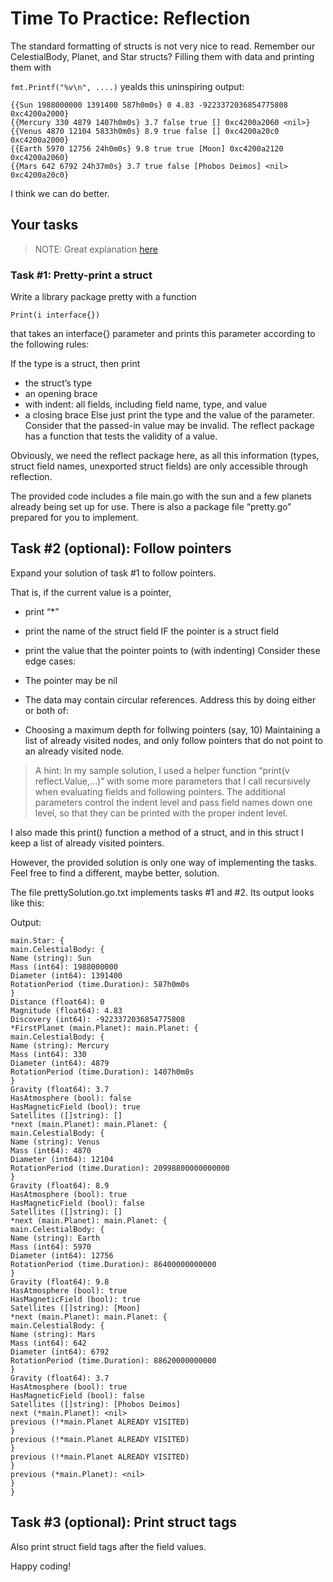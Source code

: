 # Time To Practice: Reflection

The standard formatting of structs is not very nice to read. Remember our CelestialBody, Planet, and Star structs?
Filling them with data and printing them with

`fmt.Printf("%v\n", ....)`
yealds this uninspiring output:

```
{{Sun 1988000000 1391400 587h0m0s} 0 4.83 -9223372036854775808 0xc4200a2000}
{{Mercury 330 4879 1407h0m0s} 3.7 false true [] 0xc4200a2060 <nil>}
{{Venus 4870 12104 5833h0m0s} 8.9 true false [] 0xc4200a20c0 0xc4200a2000}
{{Earth 5970 12756 24h0m0s} 9.8 true true [Moon] 0xc4200a2120 0xc4200a2060}
{{Mars 642 6792 24h37m0s} 3.7 true false [Phobos Deimos] <nil> 0xc4200a20c0}
```

I think we can do better.

## Your tasks

> NOTE: Great explanation [here](https://stackoverflow.com/a/39866671)

### Task #1: Pretty-print a struct

Write a library package pretty with a function

`Print(i interface{})`

that takes an interface{} parameter and prints this parameter according to the following rules:

If the type is a struct, then print

- the struct’s type
- an opening brace
- with indent: all fields, including field name, type, and value
- a closing brace
  Else just print the type and the value of the parameter.
  Consider that the passed-in value may be invalid. The reflect package has a function that tests the validity of a
  value.

Obviously, we need the reflect package here, as all this information (types, struct field names, unexported struct
fields) are only accessible through reflection.

The provided code includes a file main.go with the sun and a few planets already being set up for use. There is also a
package file “pretty.go” prepared for you to implement.

## Task #2 (optional): Follow pointers

Expand your solution of task #1 to follow pointers.

That is, if the current value is a pointer,

- print “*”
- print the name of the struct field IF the pointer is a struct field
- print the value that the pointer points to (with indenting)
  Consider these edge cases:

- The pointer may be nil
- The data may contain circular references. Address this by doing either or both of:
- Choosing a maximum depth for follwing pointers (say, 10)
  Maintaining a list of already visited nodes, and only follow pointers that do not point to an already visited node.

> A hint: In my sample solution, I used a helper function “print(v reflect.Value,…)” with some more parameters that I
> call recursively when evaluating fields and following pointers. The additional parameters control the indent level and
> pass field names down one level, so that they can be printed with the proper indent level.

I also made this print() function a method of a struct, and in this struct I keep a list of already visited pointers.

However, the provided solution is only one way of implementing the tasks. Feel free to find a different, maybe better,
solution.

The file prettySolution.go.txt implements tasks #1 and #2. Its output looks like this:

Output:

```
main.Star: {
main.CelestialBody: {
Name (string): Sun
Mass (int64): 1988000000
Diameter (int64): 1391400
RotationPeriod (time.Duration): 587h0m0s
}
Distance (float64): 0
Magnitude (float64): 4.83
Discovery (int64): -9223372036854775808
*FirstPlanet (main.Planet): main.Planet: {
main.CelestialBody: {
Name (string): Mercury
Mass (int64): 330
Diameter (int64): 4879
RotationPeriod (time.Duration): 1407h0m0s
}
Gravity (float64): 3.7
HasAtmosphere (bool): false
HasMagneticField (bool): true
Satellites ([]string): []
*next (main.Planet): main.Planet: {
main.CelestialBody: {
Name (string): Venus
Mass (int64): 4870
Diameter (int64): 12104
RotationPeriod (time.Duration): 20998800000000000
}
Gravity (float64): 8.9
HasAtmosphere (bool): true
HasMagneticField (bool): false
Satellites ([]string): []
*next (main.Planet): main.Planet: {
main.CelestialBody: {
Name (string): Earth
Mass (int64): 5970
Diameter (int64): 12756
RotationPeriod (time.Duration): 86400000000000
}
Gravity (float64): 9.8
HasAtmosphere (bool): true
HasMagneticField (bool): true
Satellites ([]string): [Moon]
*next (main.Planet): main.Planet: {
main.CelestialBody: {
Name (string): Mars
Mass (int64): 642
Diameter (int64): 6792
RotationPeriod (time.Duration): 88620000000000
}
Gravity (float64): 3.7
HasAtmosphere (bool): true
HasMagneticField (bool): false
Satellites ([]string): [Phobos Deimos]
next (*main.Planet): <nil>
previous (!*main.Planet ALREADY VISITED)
}
previous (!*main.Planet ALREADY VISITED)
}
previous (!*main.Planet ALREADY VISITED)
}
previous (*main.Planet): <nil>
}
}
```

## Task #3 (optional): Print struct tags

Also print struct field tags after the field values.

Happy coding!
